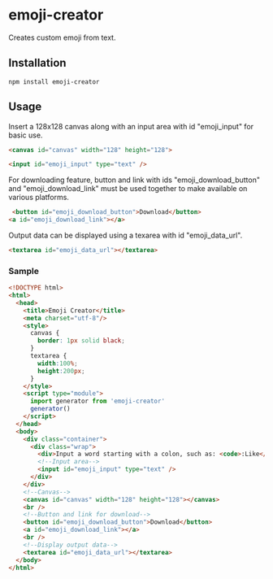 # emoji-creator
Creates custom emoji from text.
## Installation
```
npm install emoji-creator
```

## Usage
Insert a 128x128 canvas along with an input area with id "emoji_input" for basic use.
```html
<canvas id="canvas" width="128" height="128">

<input id="emoji_input" type="text" />
```
For downloading feature, button and link with ids "emoji_download_button" and "emoji_download_link" must be used together to make available on various platforms.
```html
 <button id="emoji_download_button">Download</button>
<a id="emoji_download_link"></a>
```
Output data can be displayed using a texarea with id "emoji_data_url".
```html
<textarea id="emoji_data_url"></textarea>
```

### Sample
```html
<!DOCTYPE html>
<html>
  <head>
    <title>Emoji Creator</title>
    <meta charset="utf-8"/>
    <style>
      canvas {
        border: 1px solid black;
      }
      textarea {
        width:100%;
        height:200px;
      }
    </style>
    <script type="module">
      import generator from 'emoji-creator'
      generator()
    </script>
  </head>
  <body>
    <div class="container">
      <div class="wrap">
        <div>Input a word starting with a colon, such as: <code>:Like</code></div>
        <!--Input area-->
        <input id="emoji_input" type="text" />
      </div>
    </div>
    <!--Canvas-->
    <canvas id="canvas" width="128" height="128"></canvas>
    <br />
    <!--Button and link for download-->
    <button id="emoji_download_button">Download</button>
    <a id="emoji_download_link"></a>
    <br />
    <!--Display output data-->
    <textarea id="emoji_data_url"></textarea>
  </body>
</html>

```

